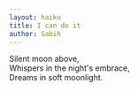 ```yaml
---
layout: haiku
title: I can do it
author: Sabih
---
```


Silent moon above, <br>
Whispers in the night's embrace, <br>
Dreams in soft moonlight. <br>